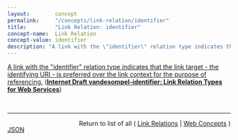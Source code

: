 ```yaml
---
layout:        concept
permalink:     "/concepts/link-relation/identifier"
title:         "Link Relation: identifier"
concept-name:  Link Relation
concept-value: identifier
description: "A link with the \"identifier\" relation type indicates that the link target - the identifying URI - is preferred over the link context for the purpose of referencing."
---
```


[A link with the "identifier" relation type indicates that the link target - the identifying URI - is preferred over the link context for the purpose of referencing.](http://tools.ietf.org/html/draft-vandesompel-identifier#section-4 "Read documentation for Link Relation &#34;identifier&#34;") (**[Internet Draft vandesompel-identifier: Link Relation Types for Web Services](/specs/IETF/I-D/vandesompel-identifier "This specification defines a link relation type that is intended to convey that a URI, other than the URI that provides a link with the relation type, is preferred for the purpose of referencing.")**)

<br/>
<hr/>

<p style="float : left"><a href="./identifier.json" title="JSON representing this particular Web Concept value">JSON</a></p>
<p style="text-align: right">Return to list of all ( <a href="../link-relation/">Link Relations</a> | <a href="../">Web Concepts</a> )</p>
